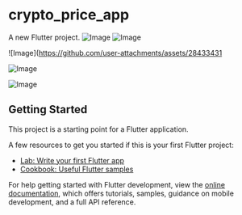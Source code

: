 # crypto_price_app

A new Flutter project.
![Image](https://github.com/user-attachments/assets/19c78e7b-da23-4cd0-ae03-0b38282807b5)
![Image](https://github.com/user-attachments/assets/8e0cfa69-fb48-49dd-a650-2000403411c5)

![Image](https://github.com/user-attachments/assets/28433431

![Image](https://github.com/user-attachments/assets/6fbb9445-c93b-406a-95f8-0e7495c82223)

![Image](https://github.com/user-attachments/assets/15cbdddb-3bdb-440e-b553-920b5d18e131)

## Getting Started

This project is a starting point for a Flutter application.

A few resources to get you started if this is your first Flutter project:

- [Lab: Write your first Flutter app](https://docs.flutter.dev/get-started/codelab)
- [Cookbook: Useful Flutter samples](https://docs.flutter.dev/cookbook)

For help getting started with Flutter development, view the
[online documentation](https://docs.flutter.dev/), which offers tutorials,
samples, guidance on mobile development, and a full API reference.
